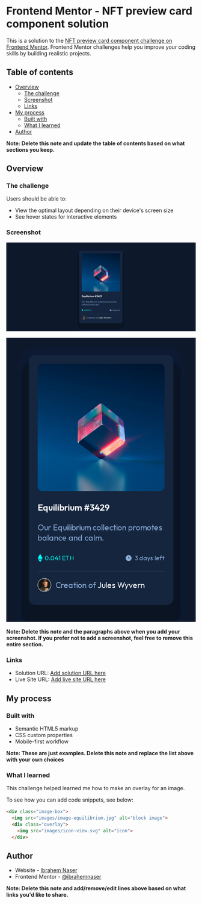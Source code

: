 # Frontend Mentor - NFT preview card component solution

This is a solution to the [NFT preview card component challenge on Frontend Mentor](https://www.frontendmentor.io/challenges/nft-preview-card-component-SbdUL_w0U). Frontend Mentor challenges help you improve your coding skills by building realistic projects.

## Table of contents

- [Overview](#overview)
  - [The challenge](#the-challenge)
  - [Screenshot](#screenshot)
  - [Links](#links)
- [My process](#my-process)
  - [Built with](#built-with)
  - [What I learned](#what-i-learned)
- [Author](#author)

**Note: Delete this note and update the table of contents based on what sections you keep.**

## Overview

### The challenge

Users should be able to:

- View the optimal layout depending on their device's screen size
- See hover states for interactive elements

### Screenshot

![1](images/screenshot-desktop.jpg)

![2](images/screenshot-mobile.jpg)


**Note: Delete this note and the paragraphs above when you add your screenshot. If you prefer not to add a screenshot, feel free to remove this entire section.**

### Links

- Solution URL: [Add solution URL here](https://your-solution-url.com)
- Live Site URL: [Add live site URL here](https://ibrahemnaser.github.io/NFT-Card/index.html)

## My process

### Built with

- Semantic HTML5 markup
- CSS custom properties
- Mobile-first workflow

**Note: These are just examples. Delete this note and replace the list above with your own choices**

### What I learned

This challenge helped learned me how to make an overlay for an image.

To see how you can add code snippets, see below:

```html
<div class="image-box">
  <img src="images/image-equilibrium.jpg" alt="block image">
  <div class="overlay">
    <img src="images/icon-view.svg" alt="icon">
  </div>
```

## Author

- Website - [Ibrahem Naser](https://ibrahemnaser.github.io/Portfolio/index.html)
- Frontend Mentor - [@ibrahemnaser](https://www.frontendmentor.io/profile/ibrahemnaser)

**Note: Delete this note and add/remove/edit lines above based on what links you'd like to share.**
